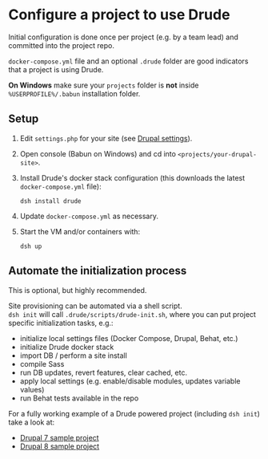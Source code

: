 # Configure a project to use Drude

Initial configuration is done once per project (e.g. by a team lead) and committed into the project repo.

`docker-compose.yml` file and an optional `.drude` folder are good indicators that a project is using Drude.  

**On Windows** make sure your `projects` folder is **not** inside `%USERPROFILE%/.babun` installation folder.
 
## Setup

1. Edit `settings.php` for your site (see [Drupal settings](/docs/drupal-settings.md)).
2. Open console (Babun on Windows) and cd into `<projects/your-drupal-site>`.
3. Install Drude's docker stack configuration (this downloads the latest `docker-compose.yml` file):
    
    ```
    dsh install drude
    ```

4. Update `docker-compose.yml` as necessary.

5. Start the VM and/or containers with:

    ```
    dsh up
    ```

## Automate the initialization process

This is optional, but highly recommended.

Site provisioning can be automated via a shell script.  
`dsh init` will call `.drude/scripts/drude-init.sh`, where you can put project specific initialization tasks, e.g.:

- initialize local settings files (Docker Compose, Drupal, Behat, etc.)
- initialize Drude docker stack
- import DB / perform a site install
- compile Sass
- run DB updates, revert features, clear cached, etc.
- apply local settings (e.g. enable/disable modules, updates variable values)
- run Behat tests available in the repo

For a fully working example of a Drude powered project (including `dsh init`) take a look at:
- [Drupal 7 sample project](https://github.com/blinkreaction/drude-d7-testing)
- [Drupal 8 sample project](https://github.com/blinkreaction/drude-d8-testing)
